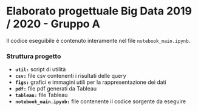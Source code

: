# Elaborato progettuale Big Data 2019 / 2020 - Gruppo A

Il codice eseguibile è contenuto interamente nel file `notebook_main.ipynb`. 

### Struttura progetto

- **`util:`** script di utilità
- **`csv:`** file csv contenenti i risultati delle query
- **`figs:`** grafici e immagini utili per la rappresentazione dei dati
- **`pdf:`** file pdf generati da Tableau
- **`tableau:`** file Tableau
- **`notebook_main.ipynb:`** file contenente il codice sorgente da eseguire
